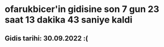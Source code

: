 # ofarukbicer'in gidisine son 7 gun 23 saat 13 dakika 43 saniye kaldi

## Gidis tarihi: 30.09.2022 :(